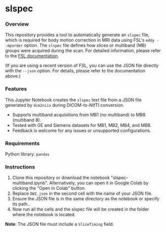 # slspec

### Overview

This repository provides a tool to automatically generate an `slspec` file, which is required for body motion correction in MRI data using FSL's `eddy --mporder` option. The `slspec` file defines how slices or multiband (MB) groups were acquired during the scan. For detailed information, please refer to the [FSL documentation](https://fsl.fmrib.ox.ac.uk/fsl/docs/#/diffusion/eddy/users_guide/index?id=-jsonfilename-or-slspecfilename).

(If you are using a recent version of FSL, you can use the JSON file directly with the `--json` option. For details, please refer to the documentation above.)

### Features
This Jupyter Notebook creates the `slspec` text file from a JSON file generated by `dcm2niix` during DICOM-to-NIfTI conversion.

- Supports multiband acquisitions from MB1 (no multiband) to MB8 (multiband 8).
- Tested with GE and Siemens datasets for MB1, MB2, MB4, and MB8.
- Feedback is welcome for any issues or unsupported configurations.

### Requirements
Python library: `pandas`

### Instructions

1. Clone this repository or download the notebook "slspec-multiband.ipynb". Alternatively, you can open it in Google Colab by clicking the "Open in Colab" button.
1. Replace `DWI.json` in the second cell with the name of your JSON file.
1. Ensure the JSON file is in the same directory as the notebook or specify its path..
1. Now run all the cells and the slspec file will be created in the folder where the notebook is located.

**Note**: The JSON file must include a `SliceTiming` field.
